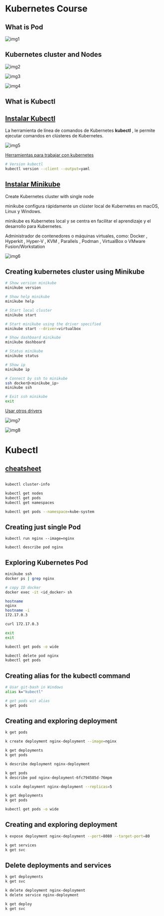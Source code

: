 # Kubernetes Course

## What is Pod

![img1](assests/img1.png)


## Kubernetes cluster and Nodes

![img2](assests/img2.png)

![img3](assests/img3.png)

![img4](assests/img4.png)


## What is Kubectl

## [Instalar Kubectl](https://kubernetes.io/docs/tasks/tools/install-kubectl-windows/)

La herramienta de línea de comandos de Kubernetes **kubectl** , le permite ejecutar comandos en clústeres de Kubernetes.

![img5](assests/img5.png)

[Herramientas para trabajar con kubernetes](https://kubernetes.io/docs/tasks/tools/)

```sh
# Version kubectl
kubectl version --client --output=yaml
```


## [Instalar Minikube](https://minikube.sigs.k8s.io/docs/start/)

Create Kubernetes cluster with single node

minikube configura rápidamente un clúster local de Kubernetes en macOS, Linux y Windows.

minikube es Kubernetes local y se centra en facilitar el aprendizaje y el desarrollo para Kubernetes.

Administrador de contenedores o máquinas virtuales, como: Docker , Hyperkit , Hyper-V , KVM , Parallels , Podman , VirtualBox o VMware Fusion/Workstation


![img6](assests/img6.png)

## Creating kubernetes cluster using Minikube

```sh
# Show version minikube
minikube version

# Show help minikube
minikube help

# Start local cluster
minikube start

# Start minikube using the driver specified
minikube start --driver=virtualbox

# Show dashboard minikube
minikube dashboard

# Status minikube
minikube status

# Show ip
minikube ip

# Connect by ssh to minikube
ssh docker@<minikube_ip>
minikube ssh

# Exit ssh minikube
exit
```

[Usar otros drivers](https://minikube.sigs.k8s.io/docs/drivers/)

![img7](assests/img7.png)

![img8](assests/img8.png)

# Kubectl 

## [cheatsheet](https://kubernetes.io/docs/reference/kubectl/cheatsheet/)

```sh

kubectl cluster-info

kubectl get nodes
kubectl get pods
kubectl get namespaces

kubectl get pods --namespace=kube-system
```

## Creating just single Pod

```
kubectl run nginx --image=nginx

kubectl describe pod nginx
```

## Exploring Kubernetes Pod

```sh
minikube ssh
docker ps | grep nginx

# copy ID docker
docker exec -it <id_docker> sh

hostname
nginx
hostname -i
172.17.0.3

curl 172.17.0.3

exit
exit

kubectl get pods -o wide

kubectl delete pod nginx
kubectl get pods
```

## Creating alias for the kubectl command

```sh
# Usar git-bash in Windows
alias k="kubectl"

# get pods wit alias
k get pods
```

## Creating and exploring deployment

```sh
k get pods

k create deployment nginx-deployment --image=nginx

k get deployments
k get pods

k describe deployment nginx-deployment

k get pods
k describe pod nginx-deployment-6fc794585d-76mpm

k scale deployment nginx-deployment --replicas=5

k get deployments
k get pods

kubectl get pods -o wide

```

## Creating and exploring deployment

```sh
k expose deployment nginx-deployment --port=8080 --target-port=80

k get services
k get svc
```

## Delete deployments and services

```sh
k get deployments
k get svc

k delete deployment nginx-deployment
k delete service nginx-deployment

k get deploy
k get svc

```

